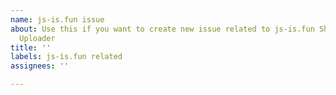 ```yaml
---
name: js-is.fun issue
about: Use this if you want to create new issue related to js-is.fun Sharex Image
  Uploader
title: ''
labels: js-is.fun related
assignees: ''

---
```



